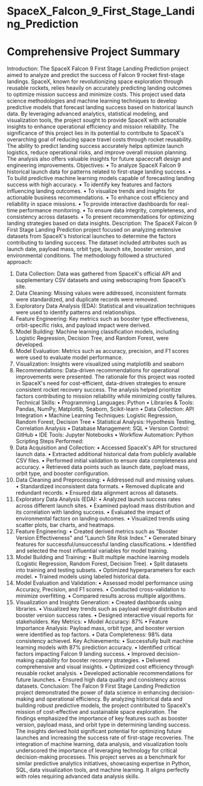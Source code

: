 # SpaceX_Falcon_9_First_Stage_Landing_Prediction

# Comprehensive Project Summary

Introduction:
The SpaceX Falcon 9 First Stage Landing Prediction project aimed to analyze and predict the success of Falcon 9 rocket first-stage landings. SpaceX, known for revolutionizing space exploration through reusable rockets, relies heavily on accurately predicting landing outcomes to optimize mission success and minimize costs. This project used data science methodologies and machine learning techniques to develop predictive models that forecast landing success based on historical launch data. By leveraging advanced analytics, statistical modeling, and visualization tools, the project sought to provide SpaceX with actionable insights to enhance operational efficiency and mission reliability.
The significance of this project lies in its potential to contribute to SpaceX's overarching goal of reducing space travel costs through rocket reusability. The ability to predict landing success accurately helps optimize launch logistics, reduce operational risks, and improve overall mission planning. The analysis also offers valuable insights for future spacecraft design and engineering improvements.
Objectives:
•	To analyze SpaceX Falcon 9 historical launch data for patterns related to first-stage landing success.
•	To build predictive machine learning models capable of forecasting landing success with high accuracy.
•	To identify key features and factors influencing landing outcomes.
•	To visualize trends and insights for actionable business recommendations.
•	To enhance cost efficiency and reliability in space missions.
•	To provide interactive dashboards for real-time performance monitoring.
•	To ensure data integrity, completeness, and consistency across datasets.
•	To present recommendations for optimizing landing strategies based on data insights.
Description:
The SpaceX Falcon 9 First Stage Landing Prediction project focused on analyzing extensive datasets from SpaceX's historical launches to determine the factors contributing to landing success. The dataset included attributes such as launch date, payload mass, orbit type, launch site, booster version, and environmental conditions.
The methodology followed a structured approach:
1.	Data Collection: Data was gathered from SpaceX's official API and supplementary CSV datasets and using webscraping from SpaceX’s site.
2.	Data Cleaning: Missing values were addressed, inconsistent formats were standardized, and duplicate records were removed.
3.	Exploratory Data Analysis (EDA): Statistical and visualization techniques were used to identify patterns and relationships.
4.	Feature Engineering: Key metrics such as booster type effectiveness, orbit-specific risks, and payload impact were derived.
5.	Model Building: Machine learning classification models, including Logistic Regression, Decision Tree, and Random Forest, were developed.
6.	Model Evaluation: Metrics such as accuracy, precision, and F1 scores were used to evaluate model performance.
7.	Visualization: Insights were visualized using matplotlib and seaborn
8.	Recommendations: Data-driven recommendations for operational improvements were presented.
The rationale for this project was rooted in SpaceX's need for cost-efficient, data-driven strategies to ensure consistent rocket recovery success. The analysis helped prioritize factors contributing to mission reliability while minimizing costly failures.
Technical Skills:
•	Programming Languages: Python
•	Libraries & Tools: Pandas, NumPy, Matplotlib, Seaborn, Scikit-learn
•	Data Collection: API Integration
•	Machine Learning Techniques: Logistic Regression, Random Forest, Decision Tree
•	Statistical Analysis: Hypothesis Testing, Correlation Analysis
•	Database Management: SQL
•	Version Control: GitHub
•	IDE Tools: Jupyter Notebooks
•	Workflow Automation: Python Scripting
Steps Performed:
1. Data Acquisition and Collection:
•	Accessed SpaceX's API for structured launch data.
•	Extracted additional historical data from publicly available CSV files.
•	Performed initial validation to ensure data completeness and accuracy.
•	Retrieved data points such as launch date, payload mass, orbit type, and booster configuration.
2. Data Cleaning and Preprocessing:
•	Addressed null and missing values.
•	Standardized inconsistent data formats.
•	Removed duplicate and redundant records.
•	Ensured data alignment across all datasets.
3. Exploratory Data Analysis (EDA):
•	Analyzed launch success rates across different launch sites.
•	Examined payload mass distribution and its correlation with landing success.
•	Evaluated the impact of environmental factors on landing outcomes.
•	Visualized trends using scatter plots, bar charts, and heatmaps.
4. Feature Engineering:
•	Created derived metrics such as "Booster Version Effectiveness" and "Launch Site Risk Index."
•	Generated binary features for successful/unsuccessful landing classifications.
•	Identified and selected the most influential variables for model training.
5. Model Building and Training:
•	Built multiple machine learning models (Logistic Regression, Random Forest, Decision Tree).
•	Split datasets into training and testing subsets.
•	Optimized hyperparameters for each model.
•	Trained models using labeled historical data.
6. Model Evaluation and Validation:
•	Assessed model performance using Accuracy, Precision, and F1 scores.
•	Conducted cross-validation to minimize overfitting.
•	Compared results across multiple algorithms.
7. Visualization and Insights Generation:
•	Created dashboards using libraries.
•	Visualized key trends such as payload weight distribution and booster version success rates.
•	Designed interactive visual reports for stakeholders.
Key Metrics:
•	Model Accuracy: 87%
•	Feature Importance Analysis: Payload mass, orbit type, and booster version were identified as top factors.
•	Data Completeness: 98% data consistency achieved.
Key Achievements:
•	Successfully built machine learning models with 87% prediction accuracy.
•	Identified critical factors impacting Falcon 9 landing success.
•	Improved decision-making capability for booster recovery strategies.
•	Delivered comprehensive and visual insights.
•	Optimized cost efficiency through reusable rocket analysis.
•	Developed actionable recommendations for future launches.
•	Ensured high data quality and consistency across datasets.
Conclusion:
The Falcon 9 First Stage Landing Prediction project demonstrated the power of data science in enhancing decision-making and operational efficiency. By analyzing historical data and building robust predictive models, the project contributed to SpaceX's mission of cost-effective and sustainable space exploration. The findings emphasized the importance of key features such as booster version, payload mass, and orbit type in determining landing success.
The insights derived hold significant potential for optimizing future launches and increasing the success rate of first-stage recoveries. The integration of machine learning, data analysis, and visualization tools underscored the importance of leveraging technology for critical decision-making processes.
This project serves as a benchmark for similar predictive analytics initiatives, showcasing expertise in Python, SQL, data visualization tools, and machine learning. It aligns perfectly with roles requiring advanced data analysis skills.

